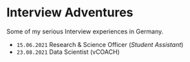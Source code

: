 # Interview Adventures
Some of my serious Interview experiences in Germany.

- `15.06.2021` Research & Science Officer (_Student Assistant_)
- `23.08.2021` Data Scientist (vCOACH)
